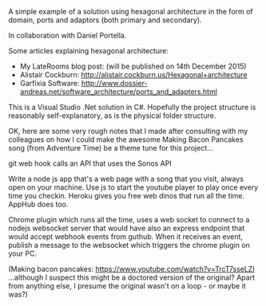 A simple example of a solution using hexagonal architecture in the form of domain, ports and adaptors (both primary and secondary). 

In collaboration with Daniel Portella.

Some articles explaining hexagonal architecture:
* My LateRooms blog post: (will be published on 14th December 2015)
* Alistair Cockburn: http://alistair.cockburn.us/Hexagonal+architecture
* Garfixia Software: http://www.dossier-andreas.net/software_architecture/ports_and_adapters.html

This is a Visual Studio .Net solution in C#. Hopefully the project structure is reasonably self-explanatory, as is the physical folder structure.

OK, here are some very rough notes that I made after consulting with my colleagues on how I could make the awesome Making Bacon Pancakes song (from Adventure Time) be a theme tune for this project...

git web hook calls an API that uses the Sonos API

Write a node js app that's a web page with a song that you visit, always open on your machine. Use js to start the youtube player to play once every time you checkin.
Heroku gives you free web dinos that run all the time.
AppHub does too.

Chrome plugin which runs all the time, uses a web socket to connect to a nodejs websocket server that would have also an express endpoint that would accept webhook events from guthub. 
When it receives an event, publish a message to the websocket which triggers the chrome plugin on your PC.

(Making bacon pancakes: https://www.youtube.com/watch?v=TrcT7sseLZI
...although I suspect this might be a doctored version of the original? Apart from anything else, I presume the original wasn't on a loop - or maybe it was?)
